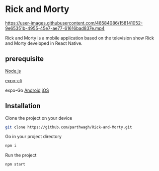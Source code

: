 # Rick and Morty


https://user-images.githubusercontent.com/48584086/158141052-9e65351b-4955-45e7-ae77-61616bad837e.mp4


Rick and Morty is a mobile application based on the television show Rick and Morty developed in React Native.

## prerequisite

[Node.js](https://nodejs.org/en/) 

[expo-cli](https://docs.expo.dev/)

expo-Go
[Android](https://play.google.com/store/apps/details?id=host.exp.exponent&hl=en_US)
[iOS](https://apps.apple.com/in/app/expo-go/id982107779)

## Installation

Clone the project on your device 

```bash
git clone https://github.com/parthwagh/Rick-and-Morty.git
```

Go in your project directory
```bash
npm i
```
Run the project
```bash
npm start
```



